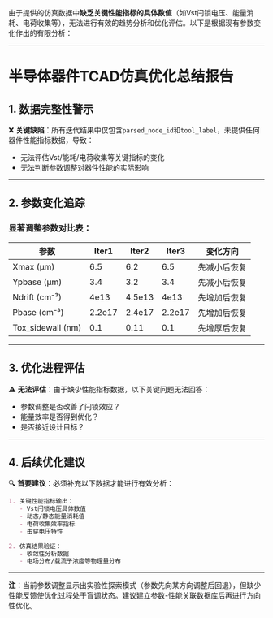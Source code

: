 

由于提供的仿真数据中**缺乏关键性能指标的具体数值**（如Vst闩锁电压、能量消耗、电荷收集等），无法进行有效的趋势分析和优化评估。以下是根据现有参数变化作出的有限分析：

---

# 半导体器件TCAD仿真优化总结报告

## 1. 数据完整性警示
❌ **关键缺陷**：所有迭代结果中仅包含`parsed_node_id`和`tool_label`，未提供任何器件性能指标数据，导致：
- 无法评估Vst/能耗/电荷收集等关键指标的变化
- 无法判断参数调整对器件性能的实际影响

---

## 2. 参数变化追踪
### 显著调整参数对比表：
| 参数            | Iter1  | Iter2  | Iter3  | 变化方向         |
|-----------------|--------|--------|--------|------------------|
| Xmax (μm)       | 6.5    | 6.2    | 6.5    | 先减小后恢复     |
| Ypbase (μm)     | 3.4    | 3.2    | 3.4    | 先减小后恢复     |
| Ndrift (cm⁻³)   | 4e13   | 4.5e13 | 4e13   | 先增加后恢复     |
| Pbase (cm⁻³)    | 2.2e17 | 2.4e17 | 2.2e17 | 先增加后恢复     |
| Tox_sidewall (nm)| 0.1    | 0.11   | 0.1    | 先增厚后恢复     |

---

## 3. 优化进程评估
⚠️ **无法评估**：由于缺少性能指标数据，以下关键问题无法回答：
- 参数调整是否改善了闩锁效应？
- 能量效率是否得到优化？
- 是否接近设计目标？

---

## 4. 后续优化建议
🔍 **首要建议**：必须补充以下数据才能进行有效分析：
```markdown
1. 关键性能指标输出：
   - Vst闩锁电压具体数值
   - 动态/静态能量消耗值
   - 电荷收集效率指标
   - 击穿电压特性

2. 仿真结果验证：
   - 收敛性分析数据
   - 电场分布/载流子浓度等物理量分布
```

---

**注**：当前参数调整显示出实验性探索模式（参数先向某方向调整后回退），但缺少性能反馈使优化过程处于盲调状态。建议建立参数-性能关联数据库后再进行方向性优化。